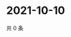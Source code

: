 # 2021-10-10

共 0 条

<!-- BEGIN WEIBO -->
<!-- 最后更新时间 Sun Oct 10 2021 05:09:15 GMT+0800 (China Standard Time) -->

<!-- END WEIBO -->
